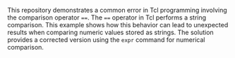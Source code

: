 This repository demonstrates a common error in Tcl programming involving the comparison operator `==`.  The `==` operator in Tcl performs a string comparison.  This example shows how this behavior can lead to unexpected results when comparing numeric values stored as strings. The solution provides a corrected version using the `expr` command for numerical comparison.